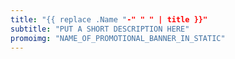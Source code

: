 ```yaml
---
title: "{{ replace .Name "-" " " | title }}"
subtitle: "PUT A SHORT DESCRIPTION HERE"
promoimg: "NAME_OF_PROMOTIONAL_BANNER_IN_STATIC"
---
```


